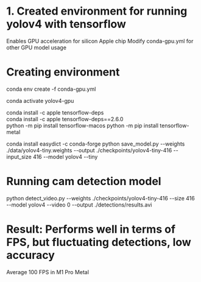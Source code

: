 # 1. Created environment for running yolov4 with tensorflow
Enables GPU acceleration for silicon Apple chip
Modify conda-gpu.yml for other GPU model usage

# Creating environment
conda env create -f conda-gpu.yml

conda activate yolov4-gpu

conda install -c apple tensorflow-deps     
conda install -c apple tensorflow-deps==2.6.0    
python -m pip install tensorflow-macos
python -m pip install tensorflow-metal

conda install easydict -c conda-forge 
python save_model.py --weights ./data/yolov4-tiny.weights --output ./checkpoints/yolov4-tiny-416 --input_size 416 --model yolov4 --tiny


# Running cam detection model
python detect_video.py --weights ./checkpoints/yolov4-tiny-416 --size 416 --model yolov4 --video 0 --output ./detections/results.avi

# Result: Performs well in terms of FPS, but fluctuating detections, low accuracy
Average 100 FPS in M1 Pro Metal